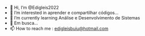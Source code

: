 - 👋 Hi, I’m @Edigleis2022
- 👀 I’m interested in  aprender e compartilhar  códigos...
- 🌱 I’m currently learning  Análise e Desenvolvimento de Sistemas 
- 💞️  Em  busca...
- 📫 How to reach me : edigleisbuiu@hotmail.com

<!---
Edigleis2022/Edigleis2022 is a ✨ special ✨ repository because its `README.md` (this file) appears on your GitHub profile.
You can click the Preview link to take a look at your changes.
--->
